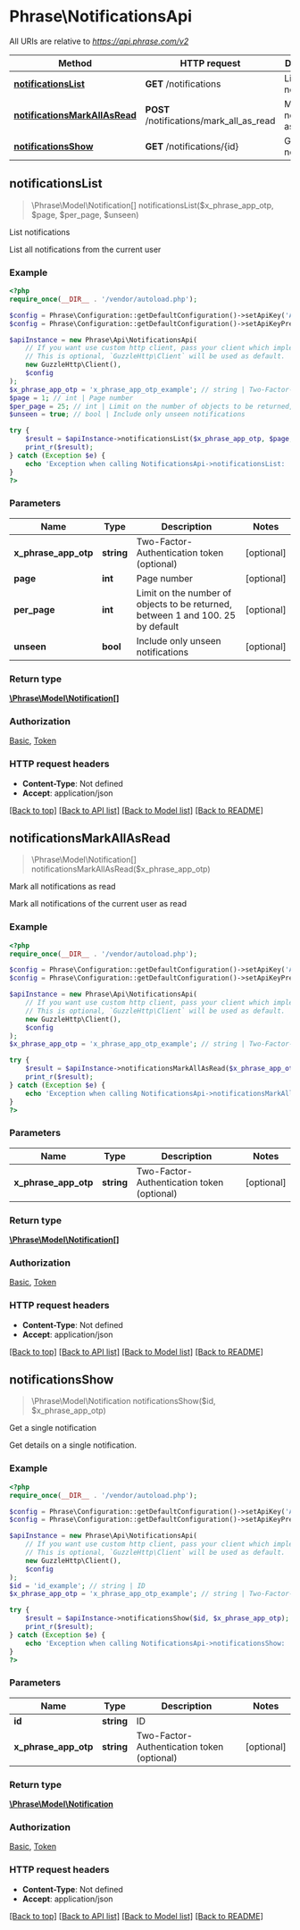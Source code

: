 # Phrase\NotificationsApi

All URIs are relative to *https://api.phrase.com/v2*

Method | HTTP request | Description
------------- | ------------- | -------------
[**notificationsList**](NotificationsApi.md#notificationsList) | **GET** /notifications | List notifications
[**notificationsMarkAllAsRead**](NotificationsApi.md#notificationsMarkAllAsRead) | **POST** /notifications/mark_all_as_read | Mark all notifications as read
[**notificationsShow**](NotificationsApi.md#notificationsShow) | **GET** /notifications/{id} | Get a single notification



## notificationsList

> \Phrase\Model\Notification[] notificationsList($x_phrase_app_otp, $page, $per_page, $unseen)

List notifications

List all notifications from the current user

### Example

```php
<?php
require_once(__DIR__ . '/vendor/autoload.php');

$config = Phrase\Configuration::getDefaultConfiguration()->setApiKey('Authorization', 'YOUR_API_KEY');
$config = Phrase\Configuration::getDefaultConfiguration()->setApiKeyPrefix('Authorization', 'token');

$apiInstance = new Phrase\Api\NotificationsApi(
    // If you want use custom http client, pass your client which implements `GuzzleHttp\ClientInterface`.
    // This is optional, `GuzzleHttp\Client` will be used as default.
    new GuzzleHttp\Client(),
    $config
);
$x_phrase_app_otp = 'x_phrase_app_otp_example'; // string | Two-Factor-Authentication token (optional)
$page = 1; // int | Page number
$per_page = 25; // int | Limit on the number of objects to be returned, between 1 and 100. 25 by default
$unseen = true; // bool | Include only unseen notifications

try {
    $result = $apiInstance->notificationsList($x_phrase_app_otp, $page, $per_page, $unseen);
    print_r($result);
} catch (Exception $e) {
    echo 'Exception when calling NotificationsApi->notificationsList: ', $e->getMessage(), PHP_EOL;
}
?>
```

### Parameters


Name | Type | Description  | Notes
------------- | ------------- | ------------- | -------------
 **x_phrase_app_otp** | **string**| Two-Factor-Authentication token (optional) | [optional]
 **page** | **int**| Page number | [optional]
 **per_page** | **int**| Limit on the number of objects to be returned, between 1 and 100. 25 by default | [optional]
 **unseen** | **bool**| Include only unseen notifications | [optional]

### Return type

[**\Phrase\Model\Notification[]**](../Model/Notification.md)

### Authorization

[Basic](../../README.md#Basic), [Token](../../README.md#Token)

### HTTP request headers

- **Content-Type**: Not defined
- **Accept**: application/json

[[Back to top]](#) [[Back to API list]](../../README.md#documentation-for-api-endpoints)
[[Back to Model list]](../../README.md#documentation-for-models)
[[Back to README]](../../README.md)


## notificationsMarkAllAsRead

> \Phrase\Model\Notification[] notificationsMarkAllAsRead($x_phrase_app_otp)

Mark all notifications as read

Mark all notifications of the current user as read

### Example

```php
<?php
require_once(__DIR__ . '/vendor/autoload.php');

$config = Phrase\Configuration::getDefaultConfiguration()->setApiKey('Authorization', 'YOUR_API_KEY');
$config = Phrase\Configuration::getDefaultConfiguration()->setApiKeyPrefix('Authorization', 'token');

$apiInstance = new Phrase\Api\NotificationsApi(
    // If you want use custom http client, pass your client which implements `GuzzleHttp\ClientInterface`.
    // This is optional, `GuzzleHttp\Client` will be used as default.
    new GuzzleHttp\Client(),
    $config
);
$x_phrase_app_otp = 'x_phrase_app_otp_example'; // string | Two-Factor-Authentication token (optional)

try {
    $result = $apiInstance->notificationsMarkAllAsRead($x_phrase_app_otp);
    print_r($result);
} catch (Exception $e) {
    echo 'Exception when calling NotificationsApi->notificationsMarkAllAsRead: ', $e->getMessage(), PHP_EOL;
}
?>
```

### Parameters


Name | Type | Description  | Notes
------------- | ------------- | ------------- | -------------
 **x_phrase_app_otp** | **string**| Two-Factor-Authentication token (optional) | [optional]

### Return type

[**\Phrase\Model\Notification[]**](../Model/Notification.md)

### Authorization

[Basic](../../README.md#Basic), [Token](../../README.md#Token)

### HTTP request headers

- **Content-Type**: Not defined
- **Accept**: application/json

[[Back to top]](#) [[Back to API list]](../../README.md#documentation-for-api-endpoints)
[[Back to Model list]](../../README.md#documentation-for-models)
[[Back to README]](../../README.md)


## notificationsShow

> \Phrase\Model\Notification notificationsShow($id, $x_phrase_app_otp)

Get a single notification

Get details on a single notification.

### Example

```php
<?php
require_once(__DIR__ . '/vendor/autoload.php');

$config = Phrase\Configuration::getDefaultConfiguration()->setApiKey('Authorization', 'YOUR_API_KEY');
$config = Phrase\Configuration::getDefaultConfiguration()->setApiKeyPrefix('Authorization', 'token');

$apiInstance = new Phrase\Api\NotificationsApi(
    // If you want use custom http client, pass your client which implements `GuzzleHttp\ClientInterface`.
    // This is optional, `GuzzleHttp\Client` will be used as default.
    new GuzzleHttp\Client(),
    $config
);
$id = 'id_example'; // string | ID
$x_phrase_app_otp = 'x_phrase_app_otp_example'; // string | Two-Factor-Authentication token (optional)

try {
    $result = $apiInstance->notificationsShow($id, $x_phrase_app_otp);
    print_r($result);
} catch (Exception $e) {
    echo 'Exception when calling NotificationsApi->notificationsShow: ', $e->getMessage(), PHP_EOL;
}
?>
```

### Parameters


Name | Type | Description  | Notes
------------- | ------------- | ------------- | -------------
 **id** | **string**| ID |
 **x_phrase_app_otp** | **string**| Two-Factor-Authentication token (optional) | [optional]

### Return type

[**\Phrase\Model\Notification**](../Model/Notification.md)

### Authorization

[Basic](../../README.md#Basic), [Token](../../README.md#Token)

### HTTP request headers

- **Content-Type**: Not defined
- **Accept**: application/json

[[Back to top]](#) [[Back to API list]](../../README.md#documentation-for-api-endpoints)
[[Back to Model list]](../../README.md#documentation-for-models)
[[Back to README]](../../README.md)

